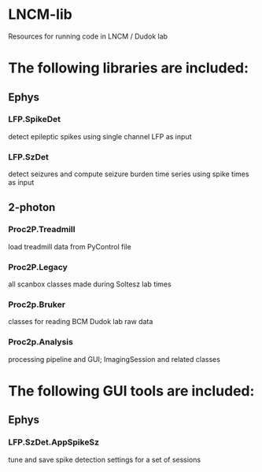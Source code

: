 # LNCM-lib
Resources for running code in LNCM / Dudok lab

# The following libraries are included:

## Ephys
### LFP.SpikeDet
detect epileptic spikes using single channel LFP as input
### LFP.SzDet
detect seizures and compute seizure burden time series using spike times as input

## 2-photon
### Proc2P.Treadmill
load treadmill data from PyControl file
### Proc2P.Legacy
all scanbox classes made during Soltesz lab times
### Proc2p.Bruker
classes for reading BCM Dudok lab raw data
### Proc2p.Analysis
processing pipeline and GUI; ImagingSession and related classes


# The following GUI tools are included: 

## Ephys
### LFP.SzDet.AppSpikeSz
tune and save spike detection settings for a set of sessions
